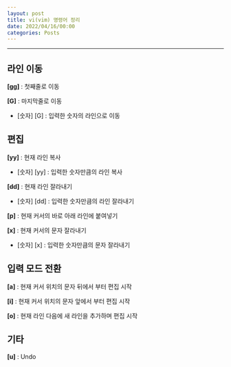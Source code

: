 ```yaml
---
layout: post
title: vi(vim) 명령어 정리
date: 2022/04/16/00:00
categories: Posts
---
```

  
- - -

## 라인 이동

**[gg]** : 첫째줄로 이동  

**[G]** : 마지막줄로 이동  

- [숫자] [G] : 입력한 숫자의 라인으로 이동

## 편집

**[yy]** : 현재 라인 복사

- [숫자] [yy] : 입력한 숫자만큼의 라인 복사

**[dd]** : 현재 라인 잘라내기

- [숫자] [dd] : 입력한 숫자만큼의 라인 잘라내기

**[p]** : 현재 커서의 바로 아래 라인에 붙여넣기

**[x]** : 현재 커서의 문자 잘라내기

- [숫자] [x] : 입력한 숫자만큼의 문자 잘라내기

## 입력 모드 전환

**[a]** : 현재 커서 위치의 문자 뒤에서 부터 편집 시작

**[i]** : 현재 커서 위치의 문자 앞에서 부터 편집 시작

**[o]** : 현재 라인 다음에 새 라인을 추가하며 편집 시작

## 기타

**[u]** : Undo
